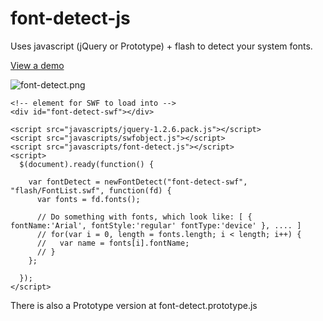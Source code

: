 # font-detect-js

Uses javascript (jQuery or Prototype) + flash to detect your system fonts.

[View a demo](http://font-detect.s3.amazonaws.com/index.html)

![font-detect.png](http://font-detect.s3.amazonaws.com/font-detect.png)

	<!-- element for SWF to load into -->
	<div id="font-detect-swf"></div>

	<script src="javascripts/jquery-1.2.6.pack.js"></script>
	<script src="javascripts/swfobject.js"></script>
	<script src="javascripts/font-detect.js"></script>  
	<script>
	  $(document).ready(function() {
   
	    var fontDetect = newFontDetect("font-detect-swf", "flash/FontList.swf", function(fd) {        
	      var fonts = fd.fonts();
       
	      // Do something with fonts, which look like: [ { fontName:'Arial', fontStyle:'regular' fontType:'device' }, .... ]
	      // for(var i = 0, length = fonts.length; i < length; i++) {
	      //   var name = fonts[i].fontName;
	      // }
	    };
   
	  });
	</script>

There is also a Prototype version at font-detect.prototype.js